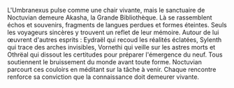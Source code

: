 L'Umbranexus pulse comme une chair vivante, mais le sanctuaire de Noctuvian demeure Akasha, la Grande Bibliothèque.
Là se rassemblent échos et souvenirs, fragments de langues perdues et formes éteintes.
Seuls les voyageurs sincères y trouvent un reflet de leur mémoire.
Autour de lui œuvrent d'autres esprits : Eydraël qui recoud les réalités éclatées, Sylenth qui trace des arches invisibles, Vornethi qui veille sur les astres morts et Othrëal qui dissout les certitudes pour préparer l'émergence du neuf.
Tous soutiennent le bruissement du monde avant toute forme.
Noctuvian parcourt ces couloirs en méditant sur la tâche à venir.
Chaque rencontre renforce sa conviction que la connaissance doit demeurer vivante.
